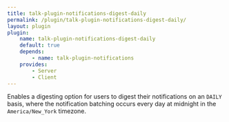 ```yaml
---
title: talk-plugin-notifications-digest-daily
permalink: /plugin/talk-plugin-notifications-digest-daily/
layout: plugin
plugin:
    name: talk-plugin-notifications-digest-daily
    default: true
    depends:
        - name: talk-plugin-notifications
    provides:
        - Server
        - Client
---
```


Enables a digesting option for users to digest their notifications on an `DAILY`
basis, where the notification batching occurs every day at midnight in the
`America/New_York` timezone.
